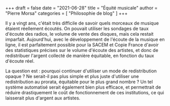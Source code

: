 +++
draft       = false
date        = "2021-06-28"
title       = "Équité musicale"
author      = "Pierre Morsa"
categories  = [ "Philosophie de blog" ]
+++

Il y a vingt ans, c'était très difficile de savoir quels morceaux de musique étaient réellement écoutés. On pouvait utiliser les sondages de taux d'écoute des radios, le volume de vente des disques, mais cela restait imparfait. Aujourd'hui, avec le développement de l'écoute de la musique en ligne, il est parfaitement possible pour la SACEM et Copie France d'avoir des statistiques précises sur le volume d'écoute des artistes, et donc de redistribuer l'argent collecté de manière équitable, en fonction du taux d'écoute réel.

La question est : pourquoi continuer d'utiliser un mode de redistribution opaque ? Ne serait-il pas plus simple et plus juste d'utiliser une redistribution au prorata, équitable pour le plus grand nombre ? Un tel système automatisé serait également bien plus efficace, et permettrait de réduire drastiquement le coût de fonctionnement de ces institutions, ce qui laisserait plus d'argent aux artistes.
